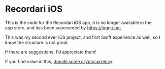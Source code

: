 # Recordari iOS

This is the code for the Recordari iOS app, it is no longer available in the app store, and has been superseded by https://loggit.net

This was my second ever iOS project, and first Swift experience as well, so I know the structure is not great.

If there are suggestions, I'd appreciate them!

If you find value in this, [donate some cryptocurrency](https://gist.github.com/BrunoBernardino/ff5b54c13dd96ac7f9fee6fbfd825b09).
